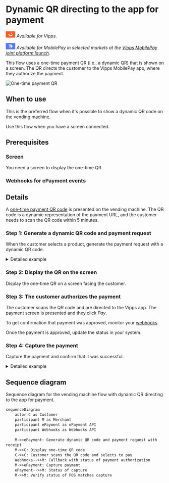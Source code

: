 <!-- START_METADATA
---
title: Dynamic QR directing to the app for payment
sidebar_label: Dynamic QR direct to the app for payment
sidebar_position: 10
hide_table_of_contents: false
pagination_next: null
pagination_prev: null
---

import REGISTERWEBHOOK from '../_common/_register_epayment_webhook.md'
import AUTHORIZEPAYMENT from '../_common/_customer_authorizes_epayment.md'

END_METADATA -->

# Dynamic QR directing to the app for payment

![Vipps](../images/vipps.png) *Available for Vipps.*

![MobilePay](../images/mp.png) *Available for MobilePay in selected markets at the [Vipps MobilePay joint platform launch](https://www.vippsmobilepay.com/#about).*

This flow uses a one-time payment QR (i.e., a dynamic QR) that is shown on a screen.
The QR directs the customer to the Vipps MobilePay app, where they authorize the payment.

![One-time payment QR](images/0_one_time_payment_qr.jpg)

## When to use

This is the preferred flow when it's possible to show a dynamic QR code on the vending machine.

Use this flow when you have a screen connected.

## Prerequisites

### Screen

You need a screen to display the one-time QR.

### Webhooks for ePayment events

<REGISTERWEBHOOK />


## Details

A [one-time payment QR code](https://developer.vippsmobilepay.com/docs/APIs/qr-api/vipps-qr-api/#one-time-payment-qr-codes)
is presented on the vending machine.
The QR code is a dynamic representation of the payment URL, and the customer needs to scan the QR code within 5 minutes.

### Step 1: Generate a dynamic QR code and payment request

When the customer selects a product, generate the payment request with a dynamic QR code.

<details>
<summary>Detailed example</summary>
<div>

To generate the dynamic QR code and associated payment request, specify `"userFlow": "QR"`.
You may also specify the `qrFormat` and `size` for the QR.

Specify `"customerInteraction": "CUSTOMER_PRESENT"`.

You can also include a receipt at this time.

Since the customer will scan from their phone, you don't need their phone number.
This payment command can do an app-switch and open their Vipps MobilePay app with the payment request.

Here is an example HTTP POST:

[`POST:/epayment/v1/payments`](https://developer.vippsmobilepay.com/api/epayment#tag/CreatePayments/operation/createPayment)


With body:

```json
{
  "amount": {
    "value": 42924,
    "currency": "NOK"
  },
  "paymentMethod": {
    "type": "WALLET"
  },
  "customerInteraction": "CUSTOMER_PRESENT",
  "receipt":{
    "orderLines": [
      {
        "name": "Ear buds",
        "id": "21231211",
        "totalAmount": 42924,
        "totalAmountExcludingTax": 32193,
        "totalTaxAmount": 10731,
        "taxPercentage": 25,
      },
    ],
    "bottomLine": {
      "currency": "NOK",
      "posId": "vending_machine_12345"
    },
   "receiptNumber": "0527013501"
  },
  "reference": 2486791679658155992,
  "userFlow": "QR",
  "returnUrl": "http://example.com/redirect?reference=2486791679658155992",
  "paymentDescription": "Ear buds",
  "qrFormat": {
    "format": "IMAGE/SVG+XML",
    "size": 1024
  }
}
```

</div>
</details>

### Step 2: Display the QR on the screen

Display the one-time QR on a screen facing the customer.

### Step 3: The customer authorizes the payment

The customer scans the QR code and are directed to the Vipps app.
The payment screen is presented and they click *Pay*.

To get confirmation that payment was approved, monitor your
[webhooks](https://developer.vippsmobilepay.com/docs/APIs/webhooks-api).

Once the payment is approved, update the status in your system.

### Step 4: Capture the payment

Capture the payment and confirm that it was successful.

<details>
<summary>Detailed example</summary>
<div>

[`POST:/epayment/v1/payments/{reference}/capture`](/api/epayment/#tag/AdjustPayments/operation/capturePayment)

With body:

```json
{
  "modificationAmount": {
    "value": 42924,
    "currency": "NOK"
  }
}
```

</div>
</details>

## Sequence diagram

Sequence diagram for the vending machine flow with dynamic QR directing to the app for payment.

``` mermaid
sequenceDiagram
    actor C as Customer
    participant M as Merchant
    participant ePayment as ePayment API
    participant Webhooks as Webhooks API

    M->>ePayment: Generate dynamic QR code and payment request with receipt
    M->>C: Display one-time QR code
    C->>C: Customer scans the QR code and selects to pay
    Webhooks-->>M: Callback with status of payment authorization
    M->>ePayment: Capture payment
    ePayment-->>M: Status of capture
    M->>M: Verify status of POS matches capture
```
